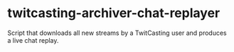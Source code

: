 # twitcasting-archiver-chat-replayer
Script that downloads all new streams by a TwitCasting user and produces a live chat replay.

